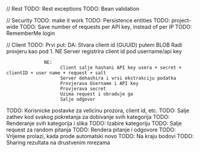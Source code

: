 // Rest
TODO: Rest exceptions
TODO: Bean validation

// Security
TODO: make it work
TODO: Persistence entities
TODO: project-wide
TODO: Save number of requests per API key, instead of per IP
TODO: RememberMe login



// Client
TODO:   Prvi put: DA:   Stvara client id (GUUID) putem BLOB
                        Radi provjeru kao pod 1. NE
                        Server registrira client id pod username/api key
                        
                  NE:
                        Client salje hashani API key usera + secret + clientID + user name + request + salt
                        Server dehashira i vrsi ekstrakciju podatka
                        Provjerava Username i API key
                        Provjerava secret
                        Uzima request i obraduje ga
                        Salje odgovor
        


TODO: Korisnicke postavke za velicinu prozora, client id, etc.
TODO: Salje zathev kod svakog pokretanja za dobivanje svih kategorija
TODO: Renderanje svih kategorija i slika
TODO: Izabire kategoriju
TODO: Salje request za random pitanja
TODO: Rendera pitanje i odgovore
TODO: Vrijeme prolazi, kada prode automatski novo
TODO: Na kraju bodovi
TODO: Sharing rezultata na drustvenim mrezama